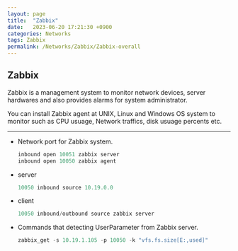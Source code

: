 ```yaml
---
layout: page
title:  "Zabbix"
date:   2023-06-20 17:21:30 +0900
categories: Networks
tags: Zabbix
permalink: /Networks/Zabbix/Zabbix-overall
---
```


## Zabbix

Zabbix is a management system to monitor network devices, server hardwares and also provides alarms for system administrator.

You can install Zabbix agent at UNIX, Linux and Windows OS system to monitor such as CPU usuage, Network traffics, disk usuage percents etc.

---

- Network port for Zabbix system.
    
    ```jsx
    inbound open 10051 zabbix server
    inbound open 10050 zabbix agent
    ```
    
- server
    
    ```jsx
    10050 inbound source 10.19.0.0
    ```
    
- client
    
    ```jsx
    10050 inbound/outbound source zabbix server
    ```
    
- Commands that detecting UserParameter from Zabbix server.
    
    ```php
    zabbix_get -s 10.19.1.105 -p 10050 -k "vfs.fs.size[E:,used]"
    ```